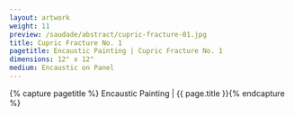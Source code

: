 ```yaml
---
layout: artwork
weight: 11
preview: /saudade/abstract/cupric-fracture-01.jpg
title: Cupric Fracture No. 1
pagetitle: Encaustic Painting | Cupric Fracture No. 1
dimensions: 12" x 12"
medium: Encaustic on Panel
---
```

{% capture pagetitle %} Encaustic Painting | {{ page.title }}{% endcapture %}
